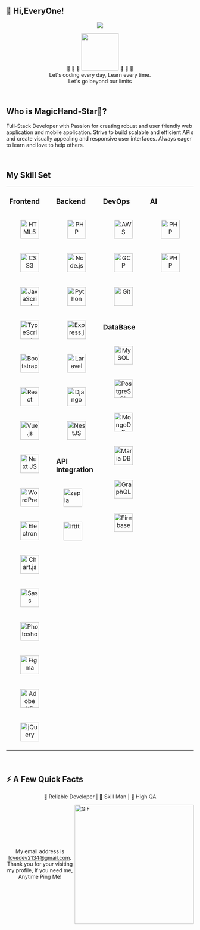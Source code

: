 ## 👋 Hi,EveryOne!
<p align="center">
  <img src="akudama-drive-anime_4.1.gif" />
</p> 
<p align="center">  
🌟 🌟 🌟
<img src="https://encrypted-tbn0.gstatic.com/images?q=tbn:ANd9GcTJu-kmypbjNCMN9gQwNjEPUOuEEN28Tc77pg&usqp=CAU" style="width: 100px">
🌟 🌟 🌟</br> 
 Let's coding every day, Learn every time.<br>
 Let's go beyond our limits<br> 
</p> 

<br> 

## Who is MagicHand-Star🏅?    

Full-Stack Developer with Passion for creating robust and user friendly web application and mobile application.
Strive to build scalable and efficient APIs and create visually appealing and responsive user interfaces.
Always eager to learn and love to help others.
 

<br>
  
## My Skill Set  
<table><tr>
  <td valign="top" width="25%">

### Frontend  
<div align="center">
 
<img style="margin: 20px" src="https://profilinator.rishav.dev/skills-assets/html5-original-wordmark.svg" alt="HTML5" height="50" /> 
<img style="margin: 20px" src="https://profilinator.rishav.dev/skills-assets/css3-original-wordmark.svg" alt="CSS3" height="50" />  
<img style="margin: 20px" src="https://profilinator.rishav.dev/skills-assets/javascript-original.svg" alt="JavaScript" height="50" />  
<img style="margin: 20px" src="https://profilinator.rishav.dev/skills-assets/typescript-original.svg" alt="TypeScript" height="50" /> 
<img style="margin: 20px" src="https://profilinator.rishav.dev/skills-assets/bootstrap-plain.svg" alt="Bootstrap" height="50" />   
<img style="margin: 20px" src="https://profilinator.rishav.dev/skills-assets/react-original-wordmark.svg" alt="React" height="50" />  
<img style="margin: 20px" src="https://profilinator.rishav.dev/skills-assets/vuejs-original-wordmark.svg" alt="Vue.js" height="50" /> 
<img style="margin: 20px" src="https://profilinator.rishav.dev/skills-assets/nuxt.png" alt="Nuxt JS" height="50" />  
<img style="margin: 20px" src="https://profilinator.rishav.dev/skills-assets/wordpress.png" alt="WordPress" height="50" /> 
<img style="margin: 20px" src="https://profilinator.rishav.dev/skills-assets/electron-original.svg" alt="Electron" height="50" />   
<img style="margin: 20px" src="https://profilinator.rishav.dev/skills-assets/logo-title.svg" alt="Chart.js" height="50" />   
<img style="margin: 20px" src="https://profilinator.rishav.dev/skills-assets/sass-original.svg" alt="Sass" height="50" /> 
<img style="margin: 20px" src="https://profilinator.rishav.dev/skills-assets/photoshop-plain.svg" alt="Photoshop" height="50" />  
<img style="margin: 20px" src="https://profilinator.rishav.dev/skills-assets/figma-icon.svg" alt="Figma" height="50" />  
<img style="margin: 20px" src="https://profilinator.rishav.dev/skills-assets/adobexd.png" alt="Adobe XD" height="50" />   
<img style="margin: 20px" src="https://profilinator.rishav.dev/skills-assets/jquery.png" alt="jQuery" height="50" />  
</div>

</td>
  <td valign="top" width="25%">

### Backend  
<div align="center">   
<img style="margin: 20px" src="https://profilinator.rishav.dev/skills-assets/php-original.svg" alt="PHP" height="50" />  
<img style="margin: 20px" src="https://profilinator.rishav.dev/skills-assets/nodejs-original-wordmark.svg" alt="Node.js" height="50" />  
<img style="margin: 20px" src="https://profilinator.rishav.dev/skills-assets/python-original.svg" alt="Python" height="50" />  
<img style="margin: 20px" src="https://profilinator.rishav.dev/skills-assets/express-original-wordmark.svg" alt="Express.js" height="50" />
<img style="margin: 20px" src="https://profilinator.rishav.dev/skills-assets/laravel-plain-wordmark.svg" alt="Laravel" height="50" />  
<img style="margin: 20px" src="https://profilinator.rishav.dev/skills-assets/django-original.svg" alt="Django" height="50" />  
<img style="margin: 20px" src="https://profilinator.rishav.dev/skills-assets/nestjs.svg" alt="NestJS" height="50" />
</div>
<div>

 ### API Integration
<img style="margin: 20px" src="https://encrypted-tbn0.gstatic.com/images?q=tbn:ANd9GcT4Z1JesTKQjDq-oQ2Y8yc3MXSAmcx6CjCwSA&usqp=CAU" alt="zapia" height="50" />
<img style="margin: 20px" src="https://cdn.icon-icons.com/icons2/2407/PNG/512/ifttt_icon_146124.png" alt="ifttt" height="50" />
 
</div>
 
 
</div>

</td>
<td valign="top" width="25%">

  ### DevOps  
<div align="center">  
<img style="margin: 20px" src="https://profilinator.rishav.dev/skills-assets/amazonwebservices-original-wordmark.svg" alt="AWS" height="50" />  
  
<img style="margin: 20px" src="https://profilinator.rishav.dev/skills-assets/google_cloud-icon.svg" alt="GCP" height="50" />  
<img style="margin: 20px" src="https://profilinator.rishav.dev/skills-assets/git-scm-icon.svg" alt="Git" height="50" />  
</div>  

### DataBase  
<div align="center">  
<img style="margin: 20px" src="https://profilinator.rishav.dev/skills-assets/mysql-original-wordmark.svg" alt="MySQL" height="50" />  
<img style="margin: 20px" src="https://profilinator.rishav.dev/skills-assets/postgresql-original-wordmark.svg" alt="PostgreSQL" height="50" />  
<img style="margin: 20px" src="https://profilinator.rishav.dev/skills-assets/mongodb-original-wordmark.svg" alt="MongoDB" height="50" />  
<img style="margin: 20px" src="https://profilinator.rishav.dev/skills-assets/mariadb.png" alt="Maria DB" height="50" />  
<img style="margin: 20px" src="https://profilinator.rishav.dev/skills-assets/graphql.png" alt="GraphQL" height="50" />  
<img style="margin: 20px" src="https://profilinator.rishav.dev/skills-assets/firebase.png" alt="Firebase" height="50" />  
</div>
 
</td>

  <td valign="top" width="25%"> 

### AI  
<div align="center">   
<img style="margin: 20px" src="https://encrypted-tbn0.gstatic.com/images?q=tbn:ANd9GcR7BgkOwNaX3_-VvDVxwX0UQOkAUvlSEOx2IQ&usqp=CAU" alt="PHP" height="50" />  
<img style="margin: 20px" src="https://encrypted-tbn0.gstatic.com/images?q=tbn:ANd9GcRE37EgrJvfWpgKRP5jeqGsUz6UfQtBqq4W3JNU5Kvt7DtrESrZihLYdB5zfy689aMwpXY&usqp=CAU" alt="PHP" height="50" />
</div>

</td>
</tr>
</table>
<br>
     
## ⚡️ A Few Quick Facts
  <p align="center">
      🧐 Reliable Developer  |  🤔 Skill Man  |  💬 High QA
  </p>

<div>
<a href="https://app.daily.dev/kogutstt2"><img align="right" alt="GIF" src="https://media.istockphoto.com/id/956073060/vector/isometric-developing-programming-and-coding-technologies-young-programmer-coding-a-new.jpg?s=612x612&w=0&k=20&c=9AzbzI3aA9-wtiyGmntbEMpHcQ9BNshMSRaqUwjn2NY=" height="320" style="max-width: 100%; visibility: visible; display: inline-block;" data-xblocker="passed" data-target="animated-image.originalImage"></a>
</div>

<div align="center">
<br>
  <br>
  <br>
  <br>
  <br>
  <br>

  
My email address is lovedev2134@gmail.com.
<br>
Thank you for your visiting my profile,
If you need me, Anytime Ping Me!
</div>





